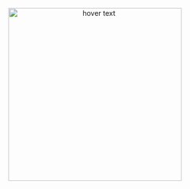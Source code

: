 <p align="center">
  <img src="https://imgur.com/vxnDrs9" width="350" title="hover text">
<!--   <img src="your_relative_path_here_number_2_large_name" width="350" alt="accessibility text"> -->
</p>
